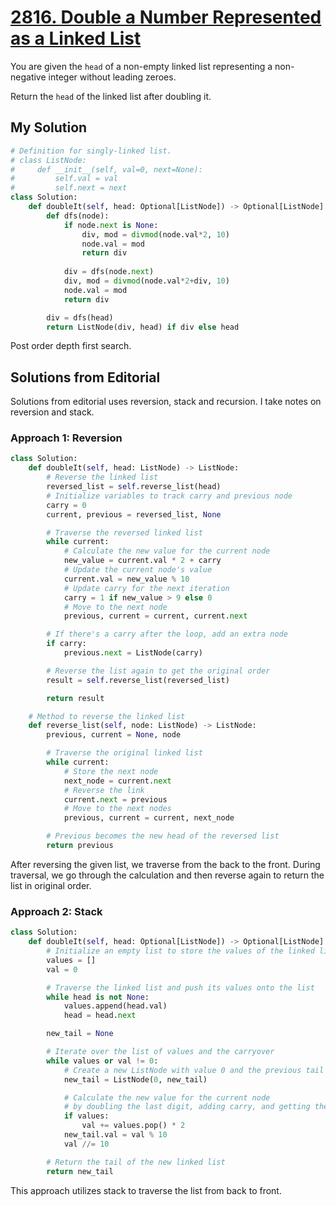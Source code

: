 # [2816. Double a Number Represented as a Linked List](https://leetcode.com/problems/double-a-number-represented-as-a-linked-list/?envType=daily-question&envId=2024-05-07)

You are given the `head` of a non-empty linked list representing a non-negative integer without leading zeroes.

Return the `head` of the linked list after doubling it.

## My Solution

```python
# Definition for singly-linked list.
# class ListNode:
#     def __init__(self, val=0, next=None):
#         self.val = val
#         self.next = next
class Solution:
    def doubleIt(self, head: Optional[ListNode]) -> Optional[ListNode]:
        def dfs(node):
            if node.next is None:
                div, mod = divmod(node.val*2, 10)
                node.val = mod
                return div
            
            div = dfs(node.next)
            div, mod = divmod(node.val*2+div, 10)
            node.val = mod
            return div

        div = dfs(head)
        return ListNode(div, head) if div else head
```

Post order depth first search.

## Solutions from Editorial

Solutions from editorial uses reversion, stack and recursion. I take notes on reversion and stack.

### Approach 1: Reversion

```python
class Solution:
    def doubleIt(self, head: ListNode) -> ListNode:
        # Reverse the linked list
        reversed_list = self.reverse_list(head)
        # Initialize variables to track carry and previous node
        carry = 0
        current, previous = reversed_list, None

        # Traverse the reversed linked list
        while current:
            # Calculate the new value for the current node
            new_value = current.val * 2 + carry
            # Update the current node's value
            current.val = new_value % 10
            # Update carry for the next iteration
            carry = 1 if new_value > 9 else 0
            # Move to the next node
            previous, current = current, current.next

        # If there's a carry after the loop, add an extra node
        if carry:
            previous.next = ListNode(carry)

        # Reverse the list again to get the original order
        result = self.reverse_list(reversed_list)

        return result

    # Method to reverse the linked list
    def reverse_list(self, node: ListNode) -> ListNode:
        previous, current = None, node

        # Traverse the original linked list
        while current:
            # Store the next node
            next_node = current.next
            # Reverse the link
            current.next = previous
            # Move to the next nodes
            previous, current = current, next_node

        # Previous becomes the new head of the reversed list
        return previous
```

After reversing the given list, we traverse from the back to the front. During traversal, we go through the calculation and then reverse again to return the list in original order.

### Approach 2: Stack

```python
class Solution:
    def doubleIt(self, head: Optional[ListNode]) -> Optional[ListNode]:
        # Initialize an empty list to store the values of the linked list
        values = []
        val = 0

        # Traverse the linked list and push its values onto the list
        while head is not None:
            values.append(head.val)
            head = head.next

        new_tail = None

        # Iterate over the list of values and the carryover
        while values or val != 0:
            # Create a new ListNode with value 0 and the previous tail as its next node
            new_tail = ListNode(0, new_tail)

            # Calculate the new value for the current node
            # by doubling the last digit, adding carry, and getting the remainder
            if values:
                val += values.pop() * 2
            new_tail.val = val % 10
            val //= 10

        # Return the tail of the new linked list
        return new_tail
```

This approach utilizes stack to traverse the list from back to front.